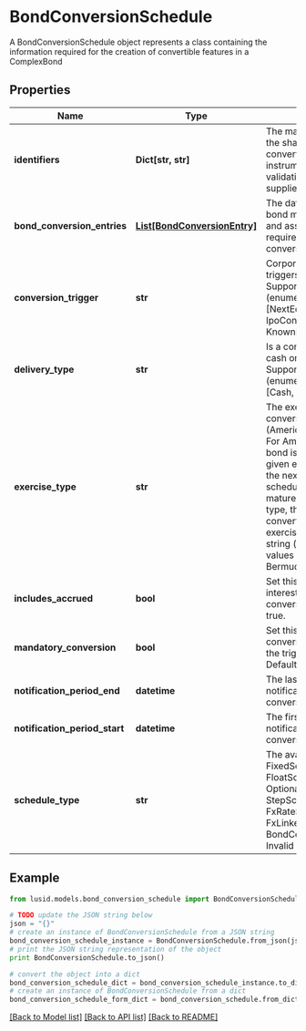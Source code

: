 # BondConversionSchedule

A BondConversionSchedule object represents a class containing the  information required for the creation of convertible features in a ComplexBond

## Properties
Name | Type | Description | Notes
------------ | ------------- | ------------- | -------------
**identifiers** | **Dict[str, str]** | The market identifier(s) of the share that the bond converts to. The instrument  will not fail validation if no identifier is supplied. | [optional] 
**bond_conversion_entries** | [**List[BondConversionEntry]**](BondConversionEntry.md) | The dates at which the bond may be converted and associated information required about the conversion. | [optional] 
**conversion_trigger** | **str** | Corporate event that triggers a conversion    Supported string (enumeration) values are: [NextEquityFinancing, IpoConversion, KnownDates, SoftCall]. | 
**delivery_type** | **str** | Is a conversion made into cash or into shares?    Supported string (enumeration) values are: [Cash, Physical]. | [optional] 
**exercise_type** | **str** | The exercise type of the conversion schedule (American or European).  For American type, the bond is convertible from a given exercise date until the next date in the schedule, or until it matures.  For European type, the bond is only convertible on the given exercise date.    Supported string (enumeration) values are: [European, Bermudan, American]. | 
**includes_accrued** | **bool** | Set this to true if a accrued interest is included in the conversion. Defaults to true. | [optional] 
**mandatory_conversion** | **bool** | Set this to true if a conversion is mandatory if the trigger occurs. Defaults to false. | [optional] 
**notification_period_end** | **datetime** | The last day in the notification period for the conversion of the bond | [optional] 
**notification_period_start** | **datetime** | The first day in the notification period for the conversion of the bond | [optional] 
**schedule_type** | **str** | The available values are: FixedSchedule, FloatSchedule, OptionalitySchedule, StepSchedule, Exercise, FxRateSchedule, FxLinkedNotionalSchedule, BondConversionSchedule, Invalid | 

## Example

```python
from lusid.models.bond_conversion_schedule import BondConversionSchedule

# TODO update the JSON string below
json = "{}"
# create an instance of BondConversionSchedule from a JSON string
bond_conversion_schedule_instance = BondConversionSchedule.from_json(json)
# print the JSON string representation of the object
print BondConversionSchedule.to_json()

# convert the object into a dict
bond_conversion_schedule_dict = bond_conversion_schedule_instance.to_dict()
# create an instance of BondConversionSchedule from a dict
bond_conversion_schedule_form_dict = bond_conversion_schedule.from_dict(bond_conversion_schedule_dict)
```
[[Back to Model list]](../README.md#documentation-for-models) [[Back to API list]](../README.md#documentation-for-api-endpoints) [[Back to README]](../README.md)


